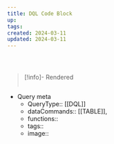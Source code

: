 ```yaml
---
title: DQL Code Block
up: 
tags: 
created: 2024-03-11
updated: 2024-03-11
---
```



```js 




```

>[!info]- Rendered
>```dataview
>
>```

- Query meta
    - QueryType:: [[DQL]]
    - dataCommands:: [[TABLE]],
    - functions:: 
    - tags:: 
    - image:: 
